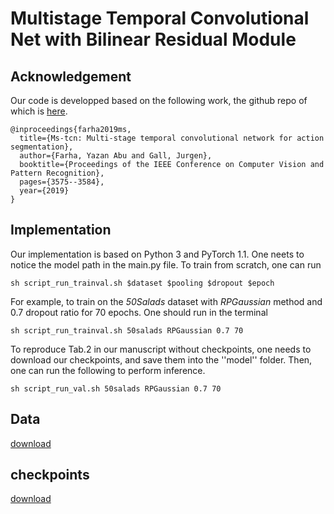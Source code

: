 # Multistage Temporal Convolutional Net with Bilinear Residual Module


## Acknowledgement
Our code is developped based on the following work, the github repo of which is [here](https://github.com/yabufarha/ms-tcn).

    @inproceedings{farha2019ms,
      title={Ms-tcn: Multi-stage temporal convolutional network for action segmentation},
      author={Farha, Yazan Abu and Gall, Jurgen},
      booktitle={Proceedings of the IEEE Conference on Computer Vision and Pattern Recognition},
      pages={3575--3584},
      year={2019}
    }


## Implementation
Our implementation is based on Python 3 and PyTorch 1.1. One neets to notice the model path in the main.py file. To train from scratch, one can run

    sh script_run_trainval.sh $dataset $pooling $dropout $epoch
    
For example, to train on the _50Salads_ dataset with _RPGaussian_ method and 0.7 dropout ratio for 70 epochs. One should run in the terminal

    sh script_run_trainval.sh 50salads RPGaussian 0.7 70
    
To reproduce Tab.2 in our manuscript without checkpoints, one needs to download our checkpoints, and save them into the ''model'' folder. Then, one can run the following to perform inference.

    sh script_run_val.sh 50salads RPGaussian 0.7 70
    


## Data
[download](https://drive.google.com/drive/folders/16U-rtxgSe6udBNiJPVQppjiRgjezDu9O?usp=sharing)



## checkpoints
[download](https://drive.google.com/drive/folders/1vCu3Srj90KefPDVkY3v29pX8T9FGq26l?usp=sharing)
